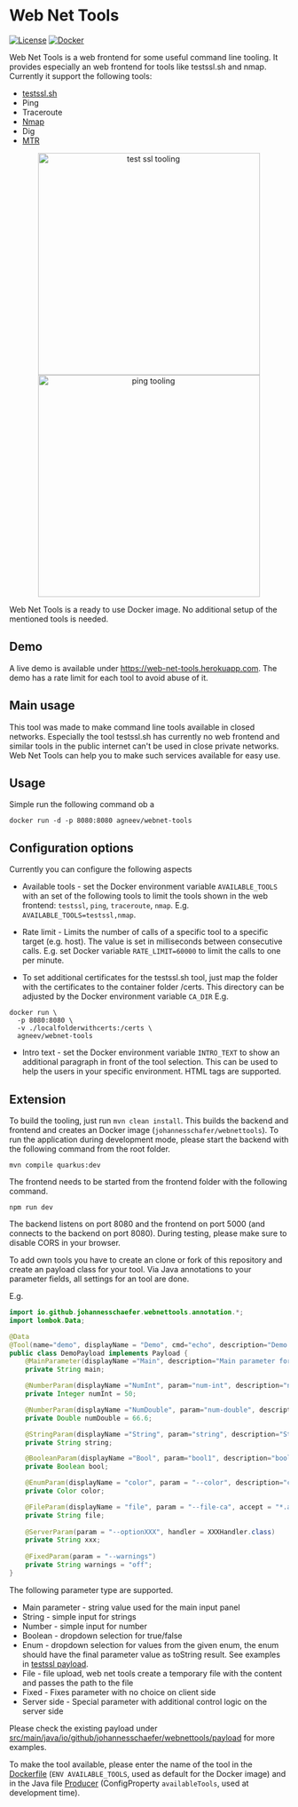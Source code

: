 # Web Net Tools

[![License](https://img.shields.io/github/license/johannesschaefer/webnettools)](LICENSE)
[![Docker](https://img.shields.io/docker/pulls/agneev/webnet-tools)](https://hub.docker.com/r/agneev/webnet-tools)

Web Net Tools is a web frontend for some useful command line tooling. It provides especially an web frontend for tools like testssl.sh and nmap.
Currently it support the following tools:

* [testssl.sh](https://github.com/drwetter/testssl.sh)
* Ping
* Traceroute
* [Nmap](https://nmap.org)
* Dig
* [MTR](https://www.bitwizard.nl/mtr/)

<p align="center">
  <img align="center" style="display: inline" src="docs/testssl.png" alt="test ssl tooling" height="400" />
  <img align="center" style="display: inline" src="docs/ping.png" alt="ping tooling" height="400" />
</p>

Web Net Tools is a ready to use Docker image. No additional setup of the mentioned tools is needed.

## Demo

A live demo is available under https://web-net-tools.herokuapp.com.
The demo has a rate limit for each tool to avoid abuse of it.

## Main usage

This tool was made to make command line tools available in closed networks.
Especially the tool testssl.sh has currently no web frontend and similar tools
in the public internet can't be used in close private networks. Web Net Tools
can help you to make such services available for easy use.

## Usage

Simple run the following command ob a 

```text
docker run -d -p 8080:8080 agneev/webnet-tools
```

## Configuration options

Currently you can configure the following aspects

* Available tools - set the Docker environment variable `AVAILABLE_TOOLS` with an set of the following tools to limit the tools shown in the web frontend: `testssl`, `ping`, `traceroute`, `nmap`. E.g. `AVAILABLE_TOOLS=testssl,nmap`.

* Rate limit - Limits the number of calls of a specific tool to a specific target (e.g. host). The value is set in milliseconds between consecutive calls. E.g. set Docker variable `RATE_LIMIT=60000` to limit the calls to one per minute.

* To set additional certificates for the testssl.sh tool, just map the folder with the certificates to the container folder /certs. This directory can be adjusted by the Docker environment variable `CA_DIR` E.g.

```text
docker run \
  -p 8080:8080 \
  -v ./localfolderwithcerts:/certs \
  agneev/webnet-tools
```


* Intro text - set the Docker environment variable `INTRO_TEXT` to show an additional paragraph in front of the tool selection. This can be used to help the users in your specific environment. HTML tags are supported.

## Extension

To build the tooling, just run `mvn clean install`. This builds the backend and frontend and creates an Docker image (`johannesschafer/webnettools`).
To run the application during development mode, please start the backend with the following command from the root folder.

```text
mvn compile quarkus:dev
```

The frontend needs to be started from the frontend folder with the following command.

```text
npm run dev
```

The backend listens on port 8080 and the frontend on port 5000 (and connects to the backend on port 8080). During testing, please make sure to disable CORS in your browser.

To add own tools you have to create an clone or fork of this repository and create an 
payload class for your tool. Via Java annotations to your parameter fields, all
settings for an tool are done.

E.g.

```java
import io.github.johannesschaefer.webnettools.annotation.*;
import lombok.Data;

@Data
@Tool(name="demo", displayName = "Demo", cmd="echo", description="Demo for the tooling.")
public class DemoPayload implements Payload {
    @MainParameter(displayName ="Main", description="Main parameter for this tool.")
    private String main;

    @NumberParam(displayName ="NumInt", param="num-int", description="number integer demo ", min=0., max=100., step=1.)
    private Integer numInt = 50;

    @NumberParam(displayName ="NumDouble", param="num-double", description="number double demo ", min=0.1, max=99.9, step=.1)
    private Double numDouble = 66.6;

    @StringParam(displayName ="String", param="string", description="String demo", paramType = ParameterType.EQUALS)
    private String string;

    @BooleanParam(displayName ="Bool", param="bool1", description="boolean demo")
    private Boolean bool;

    @EnumParam(displayName = "color", param = "--color", description="color selection")
    private Color color;

    @FileParam(displayName = "file", param = "--file-ca", accept = "*.abc", description = "File upload" )
    private String file;
    
    @ServerParam(param = "--optionXXX", handler = XXXHandler.class)
    private String xxx;
    
    @FixedParam(param = "--warnings")
    private String warnings = "off";
}
```

The following parameter type are supported.

* Main parameter - string value used for the main input panel
* String - simple input for strings
* Number - simple input for number
* Boolean - dropdown selection for true/false
* Enum - dropdown selection for values from the given enum, the enum should have the final parameter value as toString result. See examples in [testssl payload](src/main/java/io/github/johannesschaefer/webnettools/payload/testssl/).
* File - file upload, web net tools create a temporary file with the content and passes the path to the file
* Fixed - Fixes parameter with no choice on client side
* Server side - Special parameter with additional control logic on the server side

Please check the existing payload under [src/main/java/io/github/johannesschaefer/webnettools/payload](src/main/java/io/github/johannesschaefer/webnettools/payload) for more examples.

To make the tool available, please enter the name of the tool in the [Dockerfile](src/main/docker/Dockerfile.jvm) (`ENV AVAILABLE_TOOLS`, used as default for the Docker image) and in the Java file [Producer](src/main/java/io/github/johannesschaefer/webnettools/Producer.java) (ConfigProperty `availableTools`, used at development time).

